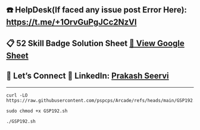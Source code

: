 ## ☎️ HelpDesk(If faced any issue post Error Here): https://t.me/+1OrvGuPgJCc2NzVl

## 📋 52 Skill Badge Solution Sheet [📄 View Google Sheet](https://docs.google.com/spreadsheets/d/1UY1yh_xCRGealyBqSAejjkBSdgjqEj5M_XIQmveGJnU/edit?gid=0#gid=0)


## 🔗 Let’s Connect 👤 **LinkedIn**: [Prakash Seervi](https://www.linkedin.com/in/prakashseervi63/)


---



```
curl -LO https://raw.githubusercontent.com/pspcps/Arcade/refs/heads/main/GSP192.sh

sudo chmod +x GSP192.sh

./GSP192.sh
```